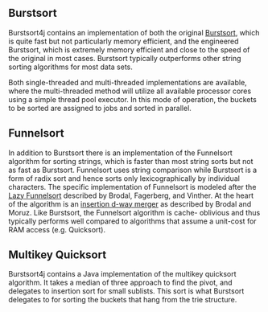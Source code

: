 ## Burstsort ##

Burstsort4j contains an implementation of both the original
[Burstsort](http://en.wikipedia.org/wiki/Burstsort), which is quite fast
but not particularly memory efficient, and the engineered Burstsort, which
is extremely memory efficient and close to the speed of the original in
most cases. Burstsort typically outperforms other string sorting algorithms
for most data sets.

Both single-threaded and multi-threaded implementations are available,
where the multi-threaded method will utilize all available processor cores
using a simple thread pool executor. In this mode of operation, the buckets
to be sorted are assigned to jobs and sorted in parallel.

## Funnelsort ##

In addition to Burstsort there is an implementation of the Funnelsort
algorithm for sorting strings, which is faster than most string sorts but
not as fast as Burstsort. Funnelsort uses string comparison while Burstsort
is a form of radix sort and hence sorts only lexicographically by
individual characters. The specific implementation of Funnelsort is modeled
after the [Lazy Funnelsort](http://portal.acm.org/citation.cfm?id=1227161.1227164)
described by Brodal, Fagerberg, and Vinther. At the heart of the algorithm
is an [insertion d-way merger](http://citeseerx.ist.psu.edu/viewdoc/summary?doi=10.1.1.63.3896)
as described by Brodal and Moruz. Like Burstsort, the Funnelsort algorithm
is cache- oblivious and thus typically performs well compared to algorithms
that assume a unit-cost for RAM access (e.g. Quicksort).

## Multikey Quicksort ##

Burstsort4j contains a Java implementation of the multikey quicksort
algorithm. It takes a median of three approach to find the pivot, and
delegates to insertion sort for small sublists. This sort is what Burstsort
delegates to for sorting the buckets that hang from the trie structure.
